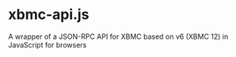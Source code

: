 xbmc-api.js
===========

A wrapper of a JSON-RPC API for XBMC based on v6 (XBMC 12) in JavaScript for browsers

